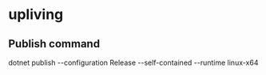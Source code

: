 # upliving


## Publish command
dotnet publish --configuration Release --self-contained --runtime linux-x64